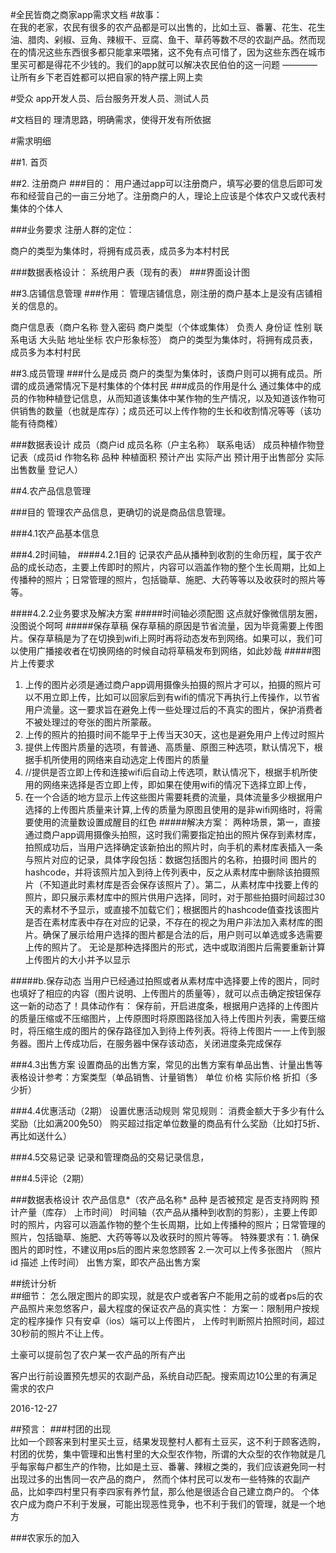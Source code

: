 #全民皆商之商家app需求文档
#故事：	
在我的老家，农民有很多的农产品都是可以出售的，比如土豆、番薯、花生、花生油、腊肉、剁椒、豆角、辣椒干、豆腐、鱼干、草药等数不尽的农副产品。然而现在的情况这些东西很多都只能拿来喂猪，这不免有点可惜了，因为这些东西在城市里买可都是得花不少钱的。我们的app就可以解决农民伯伯的这一问题 ———— 让所有乡下老百姓都可以把自家的特产摆上网上卖

#受众
app开发人员、后台服务开发人员、测试人员

#文档目的
理清思路，明确需求，使得开发有所依据	

#需求明细

##1. 首页



##2. 注册商户
###目的：
用户通过app可以注册商户，填写必要的信息后即可发布和经营自己的一亩三分地了。注册商户的人，理论上应该是个体农户又或代表村集体的个体人

###业务要求
注册人群的定位：



商户的类型为集体时，将拥有成员表，成员多为本村村民

###数据表格设计：
系统用户表（现有的表）
###界面设计图







##3.店铺信息管理
###作用：
管理店铺信息，刚注册的商户基本上是没有店铺相关的信息的。


商户信息表（商户名称 登入密码 商户类型（个体或集体）  负责人   身份证   性别   联系电话   大头贴   地址坐标    农户形象标签） 
商户的类型为集体时，将拥有成员表，成员多为本村村民










##3.成员管理
###什么是成员
商户的类型为集体时，该商户则可以拥有成员。所谓的成员通常情况下是村集体的个体村民
###成员的作用是什么
通过集体中的成员的作物种植登记信息，从而知道该集体中某作物的生产情况，以及知道该作物可供销售的数量（也就是库存）；成员还可以上传作物的生长和收割情况等等（该功能有待商榷）

###数据表设计
成员（商户id  成员名称（户主名称）  联系电话）
成员种植作物登记表（成员id  作物名称   品种   种植面积   预计产出     实际产出    预计用于出售部分     实际出售数量  登记人）











##4.农产品信息管理

###目的
管理农产品信息，更确切的说是商品信息管理。

###4.1农产品基本信息



###4.2时间轴，
####4.2.1目的
记录农产品从播种到收割的生命历程，属于农产品的成长动态，主要上传即时的照片，内容可以涵盖作物的整个生长周期，比如上传播种的照片；日常管理的照片，包括锄草、施肥、大药等等以及收获时的照片等等。

####4.2.2业务要求及解决方案
#####时间轴必须配图
这点就好像微信朋友圈，没图说个呵呵
#####保存草稿
保存草稿的原因是节省流量，因为毕竟需要上传图片。保存草稿是为了在切换到wifi上网时再将动态发布到网络。如果可以，我们可以使用广播接收者在切换网络的时候自动将草稿发布到网络，如此妙哉
#####图片上传要求
1. 上传的图片必须是通过商户app调用摄像头拍摄的照片才可以，拍摄的照片可以不用立即上传，比如可以回家后到有wifi的情况下再执行上传操作，以节省用户流量。这一要求旨在避免上传一些处理过后的不真实的图片，保护消费者不被处理过的夸张的图片所蒙蔽。
2. 上传的照片的拍摄时间不能早于上传当天30天，这也是避免用户上传过时照片
3. 提供上传图片质量的选项，有普通、高质量、原图三种选项，默认情况下，根据手机所使用的网络来自动选定上传图片的质量
4. //提供是否立即上传和连接wifi后自动上传选项，默认情况下，根据手机所使用的网络来选择是否立即上传，即如果在使用wifi的情况下选择立即上传， 
5. 在一个合适的地方显示上传这些图片需要耗费的流量，具体流量多少根据用户选择的上传图片质量来计算,上传的质量为原图且使用的是非wifi网络时，将需要使用的流量数设置成醒目的红色
#####解决方案：
两种场景，第一，直接通过商户app调用摄像头拍照，这时我们需要指定拍出的照片保存到素材库，拍照成功后，当用户选择确定该新拍出的照片时，向手机的素材库表插入一条与照片对应的记录，具体字段包括：数据包括图片的名称，拍摄时间 图片的hashcode，并将该照片加入到待上传列表中，反之从素材库中删除该拍摄照片（不知道此时素材库是否会保存该照片了）。第二，从素材库中找要上传的照片，即只展示素材库中的照片供用户选择，同时，对于那些拍摄时间超过30天的素材不予显示，或直接不加载它们；根据图片的hashcode值查找该图片是否在素材库表中存在对应的记录，不存在的视之为用户非法加入素材库的图片。确保了展示给用户选择的图片都是合法的后，用户则可以单选或多选需要上传的照片了。
无论是那种选择图片的形式，选中或取消图片后需要重新计算上传图片的大小并予以显示

#####b.保存动态
当用户已经通过拍照或者从素材库中选择要上传的图片，同时也填好了相应的内容（图片说明、上传图片的质量等），就可以点击确定按钮保存这一新的动态了！具体动作有：
保存前，开启进度条，根据用户选择的上传图片的质量压缩或不压缩图片，上传原图时将原图路径加入待上传图片列表，需要压缩时，将压缩生成的图片的保存路径加入到待上传列表。将待上传图片一一上传到服务器。图片上传成功后，在服务器中保存该动态，关闭进度条完成保存







###4.3出售方案
设置商品的出售方案，常见的出售方案有单品出售、计量出售等
表格设计参考：方案类型（单品销售、计量销售）  单位   价格   实际价格   折扣（多少折）









###4.4优惠活动（2期）
设置优惠活动规则
常见规则：
消费金额大于多少有什么奖励（比如满200免50）
购买超过指定单位数量的商品有什么奖励（比如打5折、再比如送什么）





###4.5交易记录
记录和管理商品的交易记录信息，





###4.5评论（2期）





###数据表格设计
农产品信息*（农产品名称*   品种  是否被预定  是否支持网购  预计产量（库存）  上市时间）
时间轴（农产品从播种到收割的剪影），主要上传即时的照片，内容可以涵盖作物的整个生长周期，比如上传播种的照片；日常管理的照片，包括锄草、施肥、大药等等以及收获时的照片等等。
	特殊要求有：1. 确保图片的即时性，不建议用ps后的图片来忽悠顾客 2.一次可以上传多张图片
	（照片id   描述  上传时间）
出售方案，即农产品出售方案
















##统计分析     
##细节：
怎么限定图片的即实现，就是农户或者客户不能用之前的或者ps后的农产品照片来忽悠客户，最大程度的保证农产品的真实性：
方案一：限制用户按规定的程序操作
只有安卓（ios）端可以上传图片，  上传时判断照片拍照时间，超过30秒前的照片不让上传。


土豪可以提前包了农户某一农产品的所有产出

客户出行前设置预先想买的农副产品，系统自动匹配。搜索周边10公里的有满足需求的农户

2016-12-27


##预言：
###村团的出现	
比如一个顾客来到村里买土豆，结果发现整村人都有土豆买，这不利于顾客选购，	
村团的优势，集中管理和出售村里的大众型农作物，所谓的大众型的农作物就是几乎每家每户都生产的作物，比如是土豆、番薯、辣椒之类的，我们应该避免同一村出现过多的出售同一农产品的商户，
然而个体村民可以发布一些特殊的农副产品，比如李四村里只有李四家有养竹鼠，那么他是很适合自己建立商户的。
个体农户成为商户不利于发展，可能出现恶性竞争，也不利于我们的管理，就是一个地方

###农家乐的加入